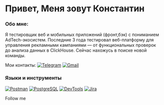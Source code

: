 # Привет, Меня зовут Константин

### Обо мне:
Я тестировщик веб и мобильных приложений (фронт,бэк) с пониманием AdTech-экосистем. Последние 3 года тестировал веб-платформу для управления рекламными кампаниями — от функциональных проверок до анализа данных в ClickHouse. Сейчас нахожусь в поиске новой команды.

Мои контакты: 
[![Telegram](https://img.shields.io/badge/Telegram-2CA5E0?style=flat-square&logo=telegram&logoColor=white)](https://t.me/avdoshkink) 
[![Gmail](https://img.shields.io/badge/Gmail-D14836?style=flat-square&logo=gmail&logoColor=white)](mailto:kavdoshkin@gmail.com)

### Языки и инструменты

[![Postman](https://img.shields.io/badge/Postman-FF6C37?style=flat-square&logo=postman)](https://www.postman.com/)
[![PostgreSQL](https://img.shields.io/badge/PostgreSQL-4169E1?style=flat-square&logo=postgresql)](https://www.postgresql.org/)
[![DevTools](https://img.shields.io/badge/DevTools-4285F4?style=flat-square&logo=googlechrome&logoColor=white)](https://developer.chrome.com/docs/devtools/)
[![Jira](https://img.shields.io/badge/Jira-0052CC?style=flat-square&logo=jira)](https://www.atlassian.com/software/jira)

Follow me
